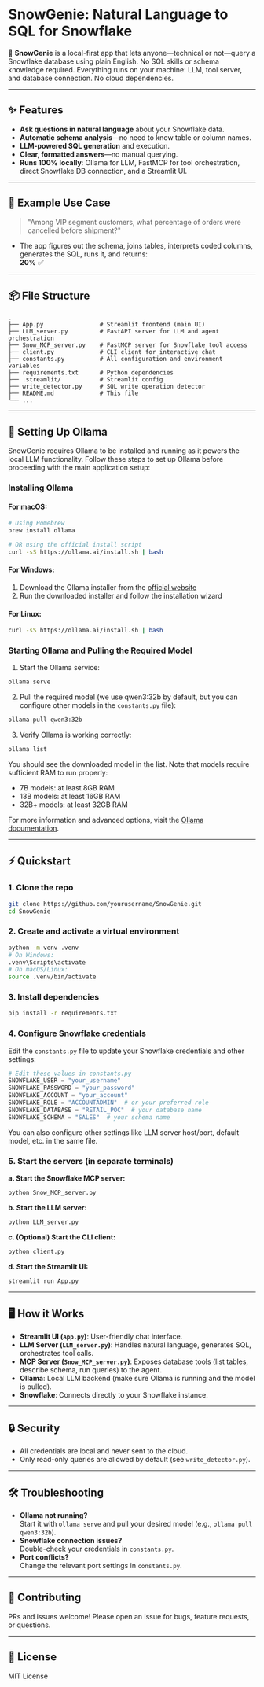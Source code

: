 # SnowGenie: Natural Language to SQL for Snowflake

🚀 **SnowGenie** is a local-first app that lets anyone—technical or not—query a Snowflake database using plain English. No SQL skills or schema knowledge required. Everything runs on your machine: LLM, tool server, and database connection. No cloud dependencies.

---

## ✨ Features

- **Ask questions in natural language** about your Snowflake data.
- **Automatic schema analysis**—no need to know table or column names.
- **LLM-powered SQL generation** and execution.
- **Clear, formatted answers**—no manual querying.
- **Runs 100% locally**: Ollama for LLM, FastMCP for tool orchestration, direct Snowflake DB connection, and a Streamlit UI.

---

## 🧠 Example Use Case

> "Among VIP segment customers, what percentage of orders were cancelled before shipment?"

- The app figures out the schema, joins tables, interprets coded columns, generates the SQL, runs it, and returns:  
  **20%** ✅

---

## 📦 File Structure

```
.
├── App.py                # Streamlit frontend (main UI)
├── LLM_server.py         # FastAPI server for LLM and agent orchestration
├── Snow_MCP_server.py    # FastMCP server for Snowflake tool access
├── client.py             # CLI client for interactive chat
├── constants.py          # All configuration and environment variables
├── requirements.txt      # Python dependencies
├── .streamlit/           # Streamlit config
├── write_detector.py     # SQL write operation detector
├── README.md             # This file
└── ...
```

---

## 🤖 Setting Up Ollama

SnowGenie requires Ollama to be installed and running as it powers the local LLM functionality. Follow these steps to set up Ollama before proceeding with the main application setup:

### Installing Ollama

#### For macOS:
```bash
# Using Homebrew
brew install ollama

# OR using the official install script
curl -sS https://ollama.ai/install.sh | bash
```

#### For Windows:
1. Download the Ollama installer from the [official website](https://ollama.ai)
2. Run the downloaded installer and follow the installation wizard

#### For Linux:
```bash
curl -sS https://ollama.ai/install.sh | bash
```

### Starting Ollama and Pulling the Required Model

1. Start the Ollama service:
```bash
ollama serve
```

2. Pull the required model (we use qwen3:32b by default, but you can configure other models in the `constants.py` file):
```bash
ollama pull qwen3:32b
```

3. Verify Ollama is working correctly:
```bash
ollama list
```

You should see the downloaded model in the list. Note that models require sufficient RAM to run properly:
- 7B models: at least 8GB RAM
- 13B models: at least 16GB RAM
- 32B+ models: at least 32GB RAM

For more information and advanced options, visit the [Ollama documentation](https://ollama.ai/docs).

---

## ⚡ Quickstart

### 1. Clone the repo

```bash
git clone https://github.com/yourusername/SnowGenie.git
cd SnowGenie
```

### 2. Create and activate a virtual environment

```bash
python -m venv .venv
# On Windows:
.venv\Scripts\activate
# On macOS/Linux:
source .venv/bin/activate
```

### 3. Install dependencies

```bash
pip install -r requirements.txt
```

### 4. Configure Snowflake credentials

Edit the `constants.py` file to update your Snowflake credentials and other settings:

```python
# Edit these values in constants.py
SNOWFLAKE_USER = "your_username"
SNOWFLAKE_PASSWORD = "your_password"
SNOWFLAKE_ACCOUNT = "your_account"
SNOWFLAKE_ROLE = "ACCOUNTADMIN"  # or your preferred role
SNOWFLAKE_DATABASE = "RETAIL_POC"  # your database name
SNOWFLAKE_SCHEMA = "SALES"  # your schema name
```

You can also configure other settings like LLM server host/port, default model, etc. in the same file.

### 5. Start the servers (in separate terminals)

**a. Start the Snowflake MCP server:**
```bash
python Snow_MCP_server.py
```

**b. Start the LLM server:**
```bash
python LLM_server.py
```

**c. (Optional) Start the CLI client:**
```bash
python client.py
```

**d. Start the Streamlit UI:**
```bash
streamlit run App.py
```

---

## 🖥️ How it Works

- **Streamlit UI (`App.py`)**: User-friendly chat interface.
- **LLM Server (`LLM_server.py`)**: Handles natural language, generates SQL, orchestrates tool calls.
- **MCP Server (`Snow_MCP_server.py`)**: Exposes database tools (list tables, describe schema, run queries) to the agent.
- **Ollama**: Local LLM backend (make sure Ollama is running and the model is pulled).
- **Snowflake**: Connects directly to your Snowflake instance.

---

## 🔒 Security

- All credentials are local and never sent to the cloud.
- Only read-only queries are allowed by default (see `write_detector.py`).

---

## 🛠️ Troubleshooting

- **Ollama not running?**  
  Start it with `ollama serve` and pull your desired model (e.g., `ollama pull qwen3:32b`).
- **Snowflake connection issues?**  
  Double-check your credentials in `constants.py`.
- **Port conflicts?**  
  Change the relevant port settings in `constants.py`.

---

## 🤝 Contributing

PRs and issues welcome! Please open an issue for bugs, feature requests, or questions.

---

## 📄 License

MIT License


